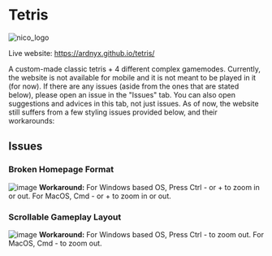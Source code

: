 # Tetris

![nico_logo](https://github.com/ardnyx/tetris/assets/86859621/b304376c-361f-4569-8591-40af96745928)

Live website: https://ardnyx.github.io/tetris/

A custom-made classic tetris + 4 different complex gamemodes. Currently, the website is not available for mobile and it is not meant to be played in it (for now). If there are any issues (aside from the ones that are stated below), please open an issue in the "Issues" tab. You can also open suggestions and advices in this tab, not just issues. As of now, the website still suffers from a few styling issues provided below, and their workarounds: 

## Issues
### Broken Homepage Format
![image](https://github.com/ardnyx/tetris/assets/86859621/4af51511-d716-46e1-8625-c70ef825a264)
<b>Workaround:</b> For Windows based OS, Press Ctrl - or + to zoom in or out. For MacOS, Cmd - or + to zoom in or out.

### Scrollable Gameplay Layout
![image](https://github.com/ardnyx/tetris/assets/86859621/2d06fcea-6dd2-4d49-a358-2220d0feb42c)
<b>Workaround:</b> For Windows based OS, Press Ctrl - to zoom out. For MacOS, Cmd - to zoom out.
